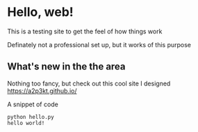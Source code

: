 # Hello, web!

This is a testing site to get the feel of how things work

Definately not a professional set up, but it works of this purpose

## What's new in the the area

Nothing too fancy, but check out this cool site I designed https://a2p3kt.github.io/

A snippet of code

    python hello.py
    hello world!
